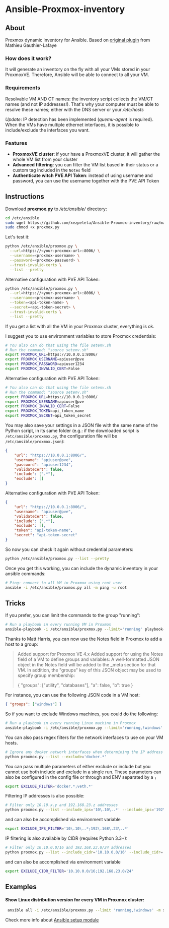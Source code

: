 # Ansible-Proxmox-inventory
## About

Proxmox dynamic inventory for Ansible. Based on [original plugin](https://raw.githubusercontent.com/ansible/ansible/devel/contrib/inventory/proxmox.py) from Mathieu Gauthier-Lafaye

### How does it work?

It will generate an inventory on the fly with all your VMs stored in your ProxmoxVE. Therefore, Ansible will be able to connect to all your VM.

### Requirements

Resolvable VM AND CT names: the inventory script collects the VM/CT names (and not IP addresses!). 
That's why your computer must be able to resolve these names; either with the DNS server or your */etc/hosts* 

*Update*: IP detection has been implemented (*quemu-agent* is required). When the VMs have multiple ethernet interfaces, it is possible to include/exclude the interfaces you want.

### Features

- **ProxmoxVE cluster**: if your have a ProxmoxVE cluster, it will gather the whole VM list from your cluster
- **Advanced filtering**: you can filter the VM list based in their status or a custom tag included in the `Notes` field
- **Authenticate witch PVE API Token**: instead of using username and password, you can use the username together with the PVE API Token

## Instructions

Download **proxmox.py** to */etc/ansible/* directory:

```sh
cd /etc/ansible
sudo wget https://github.com/xezpeleta/Ansible-Proxmox-inventory/raw/master/proxmox.py
sudo chmod +x proxmox.py
```

Let's test it:

```sh
python /etc/ansible/proxmox.py \
  --url=https://<your-proxmox-url>:8006/ \
  --username=<proxmox-username> \
  --password=<proxmox-password> \
  --trust-invalid-certs \
  --list --pretty
```
Alternative configuration with PVE API Token:
```sh
python /etc/ansible/proxmox.py \
  --url=https://<your-proxmox-url>:8006/ \
  --username=<proxmox-username> \
  --token=<api-token-name> \
  --secret=<api-token-secret> \
  --trust-invalid-certs \
  --list --pretty
```

If you get a list with all the VM in your Proxmox cluster, everything is ok.

I suggest you to use environment variables to store Proxmox credentials:

```sh
# You also can do that using the file setenv.sh
# Run the command: "source setenv.sh"
export PROXMOX_URL=https://10.0.0.1:8006/
export PROXMOX_USERNAME=apiuser@pve
export PROXMOX_PASSWORD=apiuser1234
export PROXMOX_INVALID_CERT=False
```
Alternative configuration with PVE API Token:
```sh
# You also can do that using the file setenv.sh
# Run the command: "source setenv.sh"
export PROXMOX_URL=https://10.0.0.1:8006/
export PROXMOX_USERNAME=apiuser@pve
export PROXMOX_INVALID_CERT=False
export PROXMOX_TOKEN=api_token_name
export PROXMOX_SECRET=api_token_secret
```

You may also save your settings in a JSON file with the same name of the Python script, in its same folder (e.g.: if the downloaded script is `/etc/ansible/proxmox.py`, the configuration file will be `/etc/ansible/proxmox.json`): 

```json
{
    "url": "https://10.0.0.1:8006/",
    "username": "apiuser@pve",
    "password": "apiuser1234",
    "validateCert": false,
    "include": [".*"],
    "exclude": []
}
```
Alternative configuration with PVE API Token:
```json
{
    "url": "https://10.0.0.1:8006/",
    "username": "apiuser@pve",
    "validateCert": false,
    "include": [".*"],
    "exclude": [],
    "token": "api-token-name",
    "secret": "api-token-secret"
}
```

So now you can check it again without credential parameters:

```sh
python /etc/ansible/proxmox.py --list --pretty
```

Once you get this working, you can include the dynamic inventory in your ansible commands:

```sh
# Ping: connect to all VM in Proxmox using root user
ansible -i /etc/ansible/proxmox.py all -m ping -u root
```

## Tricks

If you prefer, you can limit the commands to the group "running":

```sh
# Run a playbook in every running VM in Proxmox
ansible-playbook -i /etc/ansible/proxmox.py --limit='running' playbook-example/playbook.yml
```

Thanks to Matt Harris, you can now use the Notes field in Proxmox to add a host to a group:

> Added support for Proxmox VE 4.x
> Added support for using the Notes field of a VM to define groups and variables:
> A well-formatted JSON object in the Notes field will be added to the _meta
> section for that VM.  In addition, the "groups" key of this JSON object may be
> used to specify group membership:
>
> { "groups": ["utility", "databases"], "a": false, "b": true }

For instance, you can use the following JSON code in a VM host:

```json
{ "groups": ["windows"] }
```

So if you want to exclude Windows machines, you could do the following:

```sh
# Run a playbook in every running Linux machine in Proxmox
ansible-playbook -i /etc/ansible/proxmox.py --limit='running,!windows' playbook-example/playbook.yml
```

You can also pass regex filters for the network interfaces to use on your VM hosts.

```sh
# Ignore any docker network interfaces when determining the IP address
python proxmox.py --list --exclude='docker.*'
```

You can pass multiple parameters of either exclude or include but you cannot use both include and exclude in a single run.  These parameters can also be configured in the config file or through and ENV separated by a `;`

```sh
export EXCLUDE_FILTER='docker.*;veth.*'
```

Filtering IP addresses is also possible:

```sh
# Filter only 10.10.x.y and 192.168.23.z addresses
python proxmox.py --list --include_ips='10\.10\..*' --include_ips='192\.168\.23\..*'
```

and can also be accomplished via environment variable

```sh
export EXCLUDE_IPS_FILTER='10\.10\..*;192\.168\.23\..*'
```

IP filtering is also available by CIDR (requires Python 3.3+):

```sh
# Filter only 10.10.0.0/16 and 192.168.23.0/24 addresses
python proxmox.py --list --include_cidr='10.10.0.0/16' --include_cidr='192.168.23.0/24'
```

and can also be accomplished via environment variable

```sh
export EXCLUDE_CIDR_FILTER='10.10.0.0/16;192.168.23.0/24'
```

## Examples

#### Show Linux distribution version for every VM in Proxmox cluster:

```sh
 ansible all -i /etc/ansible/proxmox.py --limit 'running,!windows' -m setup -u root -a 'filter=ansible_distribution_*'
```

Check more info about [Ansible setup module](http://docs.ansible.com/ansible/setup_module.html)
